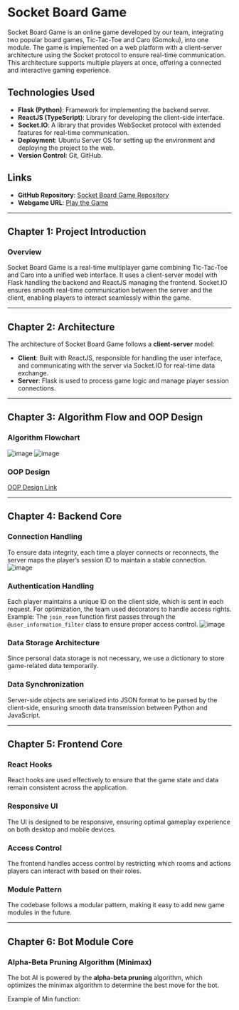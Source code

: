 # Socket Board Game

Socket Board Game is an online game developed by our team, integrating two popular board games, Tic-Tac-Toe and Caro (Gomoku), into one module. The game is implemented on a web platform with a client-server architecture using the Socket protocol to ensure real-time communication. This architecture supports multiple players at once, offering a connected and interactive gaming experience.

## Technologies Used

- **Flask (Python)**: Framework for implementing the backend server.
- **ReactJS (TypeScript)**: Library for developing the client-side interface.
- **Socket.IO**: A library that provides WebSocket protocol with extended features for real-time communication.
- **Deployment**: Ubuntu Server OS for setting up the environment and deploying the project to the web.
- **Version Control**: Git, GitHub.

## Links

- **GitHub Repository**: [Socket Board Game Repository](#)  
- **Webgame URL**: [Play the Game](#)

---

## Chapter 1: Project Introduction

### Overview
Socket Board Game is a real-time multiplayer game combining Tic-Tac-Toe and Caro into a unified web interface. It uses a client-server model with Flask handling the backend and ReactJS managing the frontend. Socket.IO ensures smooth real-time communication between the server and the client, enabling players to interact seamlessly within the game.

---

## Chapter 2: Architecture

The architecture of Socket Board Game follows a **client-server** model:
- **Client**: Built with ReactJS, responsible for handling the user interface, and communicating with the server via Socket.IO for real-time data exchange.
- **Server**: Flask is used to process game logic and manage player session connections.

---

## Chapter 3: Algorithm Flow and OOP Design

### Algorithm Flowchart
![image](https://github.com/user-attachments/assets/416aee2c-6107-437e-97f0-c9a1b21b01f8)
![image](https://github.com/user-attachments/assets/0dabb4c8-524c-4913-ac00-d3aa629a4a33)


### OOP Design
[OOP Design Link](https://lucid.app/lucidchart/c264c462-2240-482f-b0e6-2013fe53ffff/edit?invitationId=inv_cdb088a6-a102-427c-8d5b-ef01ce4125b1&page=0_0#) 


---

## Chapter 4: Backend Core

### Connection Handling
To ensure data integrity, each time a player connects or reconnects, the server maps the player’s session ID to maintain a stable connection.
![image](https://github.com/user-attachments/assets/8cec42ad-8044-4e64-8649-39da192cb865)


### Authentication Handling
Each player maintains a unique ID on the client side, which is sent in each request. For optimization, the team used decorators to handle access rights.  
Example: The `join_room` function first passes through the `@user_information_filter` class to ensure proper access control.
![image](https://github.com/user-attachments/assets/64ed5123-1edd-4dd4-8ed1-983fa60a7265)



### Data Storage Architecture
Since personal data storage is not necessary, we use a dictionary to store game-related data temporarily.

### Data Synchronization
Server-side objects are serialized into JSON format to be parsed by the client-side, ensuring smooth data transmission between Python and JavaScript.

---

## Chapter 5: Frontend Core

### React Hooks
React hooks are used effectively to ensure that the game state and data remain consistent across the application.

### Responsive UI
The UI is designed to be responsive, ensuring optimal gameplay experience on both desktop and mobile devices.

### Access Control
The frontend handles access control by restricting which rooms and actions players can interact with based on their roles.

### Module Pattern
The codebase follows a modular pattern, making it easy to add new game modules in the future.

---

## Chapter 6: Bot Module Core

### Alpha-Beta Pruning Algorithm (Minimax)
The bot AI is powered by the **alpha-beta pruning** algorithm, which optimizes the minimax algorithm to determine the best move for the bot.  

Example of Min function:

